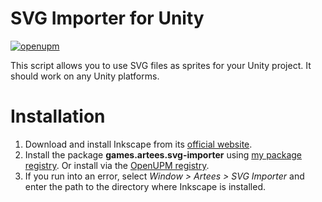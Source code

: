 # SVG Importer for Unity

[![openupm](https://img.shields.io/npm/v/games.artees.svg-importer?label=openupm&registry_uri=https://package.openupm.com)](https://openupm.com/packages/games.artees.svg-importer/)

This script allows you to use SVG files as sprites for your Unity project. It should work on any Unity platforms.


# Installation

1. Download and install Inkscape from its [official website](https://inkscape.org/).
2. Install the package **games.artees.svg-importer** using [my package registry](https://artees.games/upm). Or install via the [OpenUPM registry](https://openupm.com/packages/games.artees.svg-importer/).
3. If you run into an error, select *Window > Artees > SVG Importer* and enter the path to the directory where Inkscape is installed.

